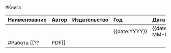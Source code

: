 #Книга

| Наименование | Автор | Издательство | Год | Дата начала |
|------|:---------|:-----------|:---------|:----------|
| | |  | {{date:YYYY}} |{{date:YYYY-MM-DD}}|
#Работа [[??|PDF]]
